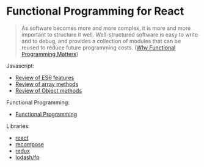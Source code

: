 # Functional Programming for React

> As software becomes more and more complex, it is more and more
> important to structure it well.
> Well-structured software is easy to write
> and to debug, and provides a collection of modules that can be reused
> to reduce future programming costs.
> ([Why
> Functional Programming
> Matters](https://www.cs.kent.ac.uk/people/staff/dat/miranda/whyfp90.pdf))

Javascript:

- [Review of ES6 features](./ES6.md)
- [Review of array methods](./Array.md)
- [Review of Object methods](./Object.md)

Functional Programming:

- [Functional Programming](./FP.md)

Libraries:

- [react](./react.md)
- [recompose](./recompose.md)
- [redux](./redux.md)
- [lodash/fp](./lodash.md)
